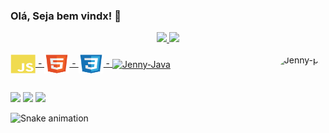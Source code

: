 ### Olá, Seja bem vindx! 👋

<div align="center">
  <a href="https://github.com/jnyhs">
  <img height="140em" src="https://github-readme-stats.vercel.app/api?username=jnyhs&show_icons=true&theme=great-gatsby&include_all_commits=true&count_private=true"/>
  <img height="140em" src="https://github-readme-stats.vercel.app/api/top-langs/?username=jnyhs&layout=compact&langs_count=7&theme=great-gatsby"/>
</div>
<div style="display: inline_block"><br>
<img align="center" alt="Jenny-Js" height="30" width="40" src="https://raw.githubusercontent.com/devicons/devicon/master/icons/javascript/javascript-plain.svg"> -
  <img align="center" alt="Jenny-HTML" height="30" width="40" src="https://raw.githubusercontent.com/devicons/devicon/master/icons/html5/html5-original.svg"> -
  <img align="center" alt="Jenny-CSS" height="30" width="40" src="https://raw.githubusercontent.com/devicons/devicon/master/icons/css3/css3-original.svg"> -
  <img align="center" alt="Jenny-Java" height="30" width="40" src="https://cdn-icons-png.flaticon.com/512/226/226777.png"> 
  <img align="right" alt="Jenny-pic" height="150" style="border-radius:50px;" src="https://media.discordapp.net/attachments/976236972702044231/997865304011059372/download20220706105952.png?width=473&height=473">
</div>
  
  ##
 
<div> 
   <a href="https://instagram.com/jnnysantos" target="_blank"><img src="https://img.shields.io/badge/-Instagram-%23E4405F?style=for-the-badge&logo=instagram&logoColor=white" target="_blank"></a>
  <a href = "mailto:jennyhaner@gmail.com"><img src="https://img.shields.io/badge/-Gmail-%23333?style=for-the-badge&logo=gmail&logoColor=white" target="_blank"></a>
  <a href="https://www.linkedin.com/in/jenniferhsantos" target="_blank"><img src="https://img.shields.io/badge/-LinkedIn-%230077B5?style=for-the-badge&logo=linkedin&logoColor=white" target="_blank"></a> 
 
  ![Snake animation](https://github.com/jnyhs/jnyhs/blob/output/github-contribution-grid-snake.svg)
 
</div>
